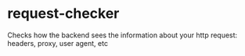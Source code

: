 # request-checker
Checks how the backend sees the information about your http request: headers, proxy, user agent, etc 
